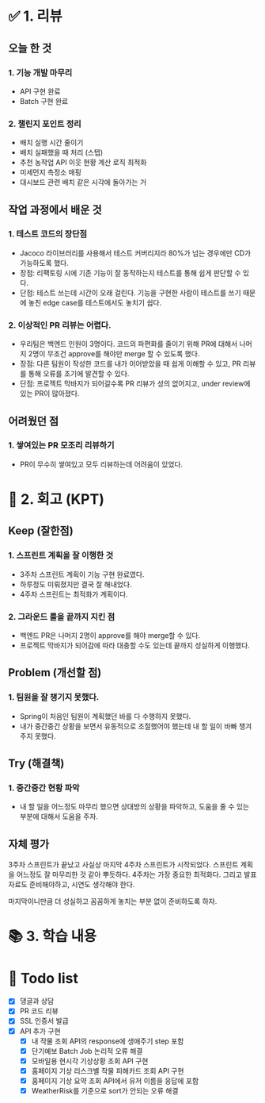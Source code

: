 # ✅ 1. 리뷰
## 오늘 한 것
### 1. 기능 개발 마무리
- API 구현 완료
- Batch 구현 완료

### 2. 챌린지 포인트 정리
- 배치 실행 시간 줄이기
- 배치 실패했을 때 처리 (스텝)
- 추천 농작업 API 이웃 현황 계산 로직 최적화
- 미세먼지 측정소 매핑
- 대시보드 관련 배치 같은 시각에 돌아가는 거

## 작업 과정에서 배운 것
### 1. 테스트 코드의 장단점
- Jacoco 라이브러리를 사용해서 테스트 커버리지라 80%가 넘는 경우에만 CD가 가능하도록 했다. 
- 장점: 리팩토링 시에 기존 기능이 잘 동작하는지 테스트를 통해 쉽게 판단할 수 있다. 
- 단점: 테스트 쓰는데 시간이 오래 걸린다. 기능을 구현한 사람이 테스트를 쓰기 때문에 놓친 edge case를 테스트에서도 놓치기 쉽다.

### 2. 이상적인 PR 리뷰는 어렵다. 
- 우리팀은 백엔드 인원이 3명이다. 코드의 파편화를 줄이기 위해 PR에 대해서 나머지 2명이 무조건 approve를 해야만 merge 할 수 있도록 했다. 
- 장점: 다른 팀원이 작성한 코드를 내가 이어받았을 때 쉽게 이해할 수 있고, PR 리뷰를 통해 오류를 조기에 발견할 수 있다.
- 단점: 프로젝트 막바지가 되어갈수록 PR 리뷰가 성의 없어지고, under review에 있는 PR이 많아졌다. 

## 어려웠던 점
### 1. 쌓여있는 PR 모조리 리뷰하기
- PR이 무수히 쌓여있고 모두 리뷰하는데 어려움이 있었다. 

# 🤔 2. 회고 (KPT)
## Keep (잘한점)
### 1. 스프린트 계획을 잘 이행한 것
- 3주차 스프린트 계획이 기능 구현 완료였다. 
- 하루정도 미뤄졌지만 결국 잘 해내었다.
- 4주차 스프린트는 최적화가 계획이다. 

### 2. 그라운드 룰을 끝까지 지킨 점
- 백엔드 PR은 나머지 2명이 approve를 해야 merge할 수 있다. 
- 프로젝트 막바지가 되어감에 따라 대충할 수도 있는데 끝까지 성실하게 이행했다. 

## Problem (개선할 점)
### 1. 팀원을 잘 챙기지 못했다. 
- Spring이 처음인 팀원이 계획했던 바를 다 수행하지 못했다.
- 내가 중간중간 상황을 보면서 유동적으로 조절했어야 했는데 내 할 일이 바빠 챙겨주지 못했다. 

## Try (해결책)
### 1. 중간중간 현황 파악
- 내 할 일을 어느정도 마무리 했으면 상대방의 상황을 파악하고, 도움을 줄 수 있는 부분에 대해서 도움을 주자. 

## 자체 평가
3주차 스프린트가 끝났고 사실상 마지막 4주차 스프린트가 시작되었다. 스프린트 계획을 어느정도 잘 마무리한 것 같아 
뿌듯하다. 4주차는 가장 중요한 최적화다. 그리고 발표 자료도 준비해야하고, 시연도 생각해야 한다. 

마지막이니만큼 더 성실하고 꼼꼼하게 놓치는 부분 없이 준비하도록 하자. 

# 📚 3. 학습 내용

# 💁‍ Todo list
- [x] 댕글과 상담
- [x] PR 코드 리뷰
- [x] SSL 인증서 발급
- [x] API 추가 구현
  - [x] 내 작물 조회 API의 response에 생애주기 step 포함
  - [x] 단기예보 Batch Job 논리적 오류 해결
  - [x] 모바일용 현시각 기상상황 조회 API 구현
  - [x] 홈페이지 기상 리스크별 작물 피해카드 조회 API 구현
  - [x] 홈페이지 기상 요약 조회 API에서 유저 이름을 응답에 포함
  - [x] WeatherRisk를 기준으로 sort가 안되는 오류 해결 